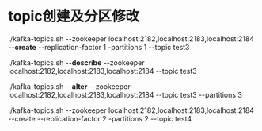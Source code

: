 # topic创建及分区修改

./kafka-topics.sh --zookeeper localhost:2182,localhost:2183,localhost:2184 --**create** --replication-factor 1 -partitions 1 --topic test3



./kafka-topics.sh --**describe** --zookeeper localhost:2182,localhost:2183,localhost:2184 --topic test3  



./kafka-topics.sh --**alter** --zookeeper localhost:2182,localhost:2183,localhost:2184 --topic test3 --partitions 3  



 ./kafka-topics.sh --zookeeper localhost:2182,localhost:2183,localhost:2184 --create --replication-factor 2 -partitions 2 --topic test4





# 